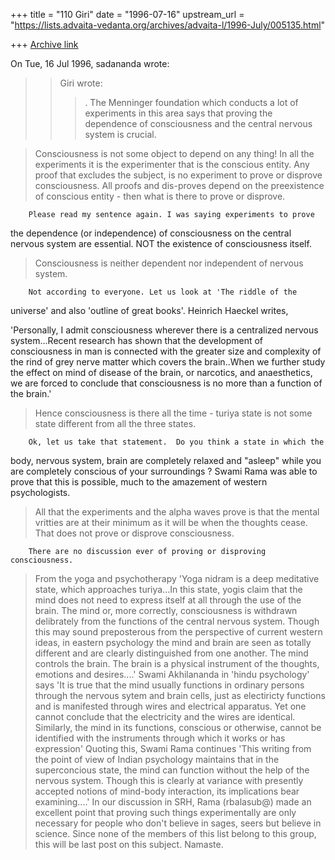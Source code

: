 +++
title = "110 Giri"
date = "1996-07-16"
upstream_url = "https://lists.advaita-vedanta.org/archives/advaita-l/1996-July/005135.html"

+++
[Archive link](https://lists.advaita-vedanta.org/archives/advaita-l/1996-July/005135.html)

On Tue, 16 Jul 1996, sadananda wrote:

> >Giri wrote:
> >>. The Menninger foundation which conducts a lot of experiments in this
> >> area says that proving the dependence of consciousness and the central
> >> nervous system is crucial.

> Consciousness is not some object to depend on any thing!  In all the
> experiments it is the experimenter that is the conscious entity.  Any proof
> that excludes the subject, is no experiment to prove or disprove
> consciousness.  All proofs and dis-proves depend on the preexistence  of
> conscious entity - then what is there to prove or disprove.

        Please read my sentence again. I was saying experiments to prove
the dependence (or independence) of consciousness on the central nervous
system are essential. NOT the existence of consciousness itself.

> Consciousness is neither dependent nor independent of nervous system.

        Not according to everyone. Let us look at 'The riddle of the
universe' and also 'outline of great books'. Heinrich Haeckel writes,

'Personally, I admit consciousness wherever there is a centralized
nervous system...Recent research has shown that the development of
consciousness in man is connected with the greater size and complexity
of the rind of grey nerve matter which covers the brain..When we further
study the effect on mind of disease of the brain, or narcotics, and
anaesthetics, we are forced to conclude that consciousness is no more
than a function of the brain.'

> Hence consciousness is there all the time - turiya state is not some state
> different from all the three states.

        Ok, let us take that statement.  Do you think a state in which the
body, nervous system, brain are completely relaxed and "asleep" while you
are completely conscious of your surroundings ? Swami Rama was able to prove
that this is possible, much to the amazement of western psychologists.

> All that the experiments and the
> alpha waves prove is that the mental vritties are at their minimum as it
> will be when the thoughts cease.
> That does not prove or disprove consciousness.

        There are no discussion ever of proving or disproving consciousness.

>From the yoga and psychotherapy 'Yoga nidram is a deep meditative state,
which approaches turiya...In this state, yogis claim that the mind does
not need to express itself at all through the use of the brain. The mind
or, more correctly, consciousness is withdrawn delibrately from the
functions of the central nervous system. Though this may sound
preposterous from the perspective of current western ideas, in eastern
psychology the mind and brain are seen as totally different and are
clearly distinguished from one another. The mind controls the brain. The
brain is a physical instrument of the thoughts, emotions and desires....'
        Swami Akhilananda in 'hindu psychology' says 'It is true that the
mind usually functions in ordinary persons through the nervous sytem and
brain cells, just as electiricty functions and is manifested through
wires and electrical apparatus. Yet one cannot conclude that the
electricity and the wires are identical. Similarly, the mind in its
functions, conscious or otherwise, cannot be identified with the
instruments through which it works or has expression'
        Quoting this, Swami Rama continues 'This writing from the point
of view of Indian psychology maintains that in the superconcious state,
the mind can function without the help of the nervous system. Though this
is clearly at variance with presently accepted notions of mind-body
interaction, its implications bear examining....'
        In our discussion in SRH, Rama (rbalasub@) made an excellent point
that proving such things experimentally are only necessary for people who
don't believe in sages, seers but believe in science. Since none of the
members of this list belong to this group, this will be last post on this
subject. Namaste.

